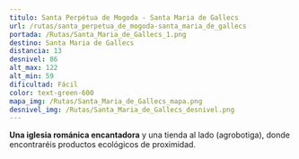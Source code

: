 ```yaml
---
titulo: Santa Perpètua de Mogoda - Santa Maria de Gallecs
url: /rutas/santa_perpetua_de_mogoda-santa_maria_de_gallecs
portada: /Rutas/Santa_Maria_de_Gallecs_1.png
destino: Santa Maria de Gallecs
distancia: 13
desnivel: 86
alt_max: 122
alt_min: 59
dificultad: Fácil
color: text-green-600
mapa_img: /Rutas/Santa_Maria_de_Gallecs_mapa.png
desnivel_img: /Rutas/Santa_Maria_de_Gallecs_desnivel.png
---
```


**Una iglesia románica encantadora** y una tienda al lado (agrobotiga), donde encontraréis productos ecológicos de proximidad.
